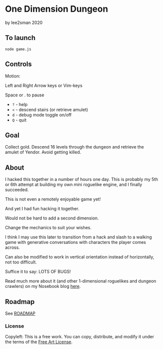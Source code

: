 # One Dimension Dungeon

by lee2sman 2020

## To launch

```
node game.js
```

## Controls

Motion:

Left and Right Arrow keys or Vim-keys

Space or . to pause

- ```?``` - help
- ```<``` - descend stairs (or retrieve amulet)
- ```d``` - debug mode toggle on/off
- ```Q``` - quit

## Goal

Collect gold. Descend 16 levels through the dungeon and retrieve the amulet of Yendor. Avoid getting killed.

## About 

I hacked this together in a number of hours one day. This is probably my 5th or 6th attempt at building my own mini roguelike engine, and I finally succeeded. 

This is not even a remotely enjoyable game yet!

And yet I had fun hacking it together.

Would not be hard to add a second dimension.

Change the mechanics to suit your wishes.

I think I may use this later to transition from a hack and slash to a walking game with generative conversations with characters the player comes across.

Can also be modified to work in vertical orientation instead of horizontally, not too difficult.

Suffice it to say: LOTS OF BUGS!

Read much more about it (and other 1-dimensional roguelikes and dungeon crawlers) on my Nosebook blog [here](http://leetusman.com/nosebook/one-dimensional-dungeons).

## Roadmap

See [ROADMAP](ROADMAP.md)

### License

Copyleft: This is a free work. You can copy, distribute, and modify it under the terms of the [Free Art License](http://artlibre.org/licence/lal/en/).

